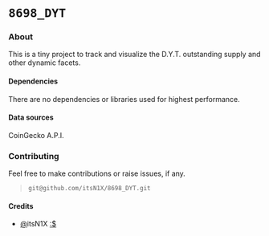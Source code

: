 # `8698_DYT`

### About
This is a tiny project to track and visualize the D.Y.T. outstanding supply and other dynamic facets.

#### Dependencies
There are no dependencies or libraries used for highest performance.

#### Data sources
CoinGecko A.P.I.

### Contributing
Feel free to make contributions or raise issues, if any.
> `git@github.com/itsN1X/8698_DYT.git`

#### Credits
 - [@](https://github.com/itsN1X)itsN1X [:$](https://9xo.github.io/R/teb)
